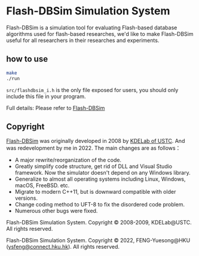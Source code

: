 # Flash-DBSim Simulation System

Flash-DBSim is a simulation tool for evaluating Flash-based database algorithms used for flash-based researches, we'd like to make Flash-DBSim useful for all researchers in their researches and experiments.

## how to use
```bash 
make
./run
```
`src/flashdbsim_i.h` is the only file exposed for users, you should only include this file in your program. 

Full details: Please refer to [Flash-DBSim](http://kdelab.ustc.edu.cn/flash-dbsim/index_en.html)


## Copyright
[Flash-DBSim](http://kdelab.ustc.edu.cn/flash-dbsim/index_en.html) was originally developed in 2008 by [KDELab of USTC](http://kdelab.ustc.edu.cn/index.html). And was redevelopment by me in 2022. The main changes are as follows：
- A major rewrite/reorganization of the code.
- Greatly simplify code structure, get rid of DLL and Visual Studio framework. Now the simulator doesn't depend on any Windows library. 
- Generalize to almost all operating systems including Linux, Windows, macOS, FreeBSD. etc. 
- Migrate to modern C++11, but is downward compatible with older versions.
- Change coding method to UFT-8 to fix the disordered code problem.
- Numerous other bugs were fixed.

Flash-DBSim Simulation System. Copyright © 2008-2009, KDELab@USTC. All rights reserved.

Flash-DBSim Simulation System. Copyright © 2022, FENG-Yuesong@HKU (ysfeng@connect.hku.hk). All rights reserved.

